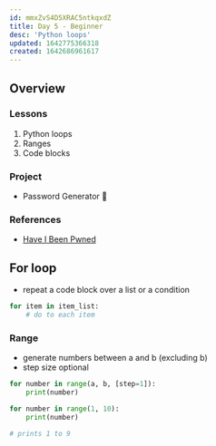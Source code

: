 ```yaml
---
id: mmxZvS4D5XRAC5ntkqxdZ
title: Day 5 - Beginner
desc: 'Python loops'
updated: 1642775366318
created: 1642686961617
---
```


## Overview

### Lessons

1. Python loops
1. Ranges
1. Code blocks

### Project

- Password Generator 🔑

### References

- [Have I Been Pwned](https://haveibeenpwned.com/)

## For loop

- repeat a code block over a list or a condition

```py
for item in item_list:
    # do to each item
```

### Range

- generate numbers between a and b (excluding b)
- step size optional

```py
for number in range(a, b, [step=1]):
    print(number)
```

```py
for number in range(1, 10):
    print(number)

# prints 1 to 9
```
